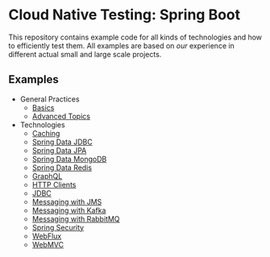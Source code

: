 # Cloud Native Testing: Spring Boot

This repository contains example code for all kinds of technologies and how to efficiently test them.
All examples are based on _our_ experience in different actual small and large scale projects. 

## Examples

- General Practices
  - [Basics](examples/basics)
  - [Advanced Topics](examples/advanced)
- Technologies
  - [Caching](examples/caching)
  - [Spring Data JDBC](examples/data-jdbc)
  - [Spring Data JPA](examples/data-jpa)
  - [Spring Data MongoDB](examples/data-mongodb)
  - [Spring Data Redis](examples/data-redis)
  - [GraphQL](examples/graphql)
  - [HTTP Clients](examples/http-clients)
  - [JDBC](examples/jdbc)
  - [Messaging with JMS](examples/messaging-jms)
  - [Messaging with Kafka](examples/messaging-kafka)
  - [Messaging with RabbitMQ](examples/messaging-rabbitmq)
  - [Spring Security](examples/security)
  - [WebFlux](examples/webflux)
  - [WebMVC](examples/webmvc)
